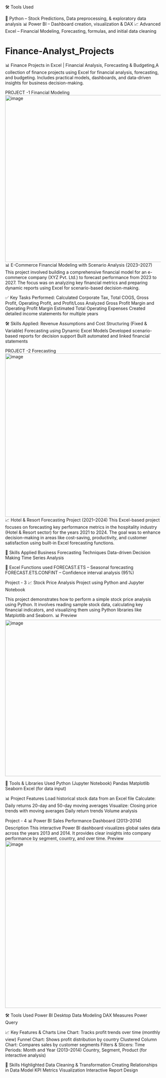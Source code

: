 🛠️ Tools Used

🐍 Python – Stock Predictions, Data preprocessing, & exploratory data analysis
📊 Power BI – Dashboard creation, visualization & DAX
📈 Advanced Excel – Financial Modeling, Forecasting, formulas, and initial data cleaning

# Finance-Analyst_Projects
📊 Finance Projects in Excel | Financial Analysis, Forecasting &amp; Budgeting,A collection of finance projects using Excel for financial analysis, forecasting, and budgeting. Includes practical models, dashboards, and data-driven insights for business decision-making.

PROJECT -1
Financial Modeling
<img width="955" height="539" alt="image" src="https://github.com/user-attachments/assets/2589862c-2bb3-4ee0-ba62-9902aedc6792" />
📊 E-Commerce Financial Modeling with Scenario Analysis (2023–2027)
This project involved building a comprehensive financial model for an e-commerce company (XYZ Pvt. Ltd.) to forecast performance from 2023 to 2027. The focus was on analyzing key financial metrics and preparing dynamic reports using Excel for scenario-based decision-making.

✅ Key Tasks Performed:
Calculated Corporate Tax, Total COGS, Gross Profit, Operating Profit, and Profit/Loss
Analyzed Gross Profit Margin and Operating Profit Margin
Estimated Total Operating Expenses
Created detailed income statements for multiple years

🛠️ Skills Applied:
Revenue Assumptions and Cost Structuring (Fixed & Variable)
Forecasting using Dynamic Excel Models
Developed scenario-based reports for decision support
Built automated and linked financial statements

PROJECT -2
Forecasting 
<img width="944" height="528" alt="image" src="https://github.com/user-attachments/assets/3f1adc98-1ffa-4e16-addb-00313a85903e" />
📈 Hotel & Resort Forecasting Project (2021–2024)
This Excel-based project focuses on forecasting key performance metrics in the hospitality industry (Hotel & Resort sector) for the years 2021 to 2024. The goal was to enhance decision-making in areas like cost-saving, productivity, and customer satisfaction using built-in Excel forecasting functions.

🧠 Skills Applied
Business Forecasting Techniques
Data-driven Decision Making
Time Series Analysis

🔧 Excel Functions used
FORECAST.ETS – Seasonal forecasting
FORECAST.ETS.CONFINT – Confidence interval analysis (95%)

Project - 3
📈 Stock Price Analysis Project using Python and Jupyter Notebook

This project demonstrates how to perform a simple stock price analysis using Python. It involves reading sample stock data, calculating key financial indicators, and visualizing them using Python libraries like Matplotlib and Seaborn.
📊 Preview
<img width="949" height="505" alt="image" src="https://github.com/user-attachments/assets/88666fe5-d62b-4332-b343-9dc133acc614" />

🔧 Tools & Libraries Used
Python (Jupyter Notebook)
Pandas
Matplotlib
Seaborn
Excel (for data input)

📊 Project Features
Load historical stock data from an Excel file
Calculate:
Daily returns
20-day and 50-day moving averages
Visualize:
Closing price trends with moving averages
Daily return trends
Volume analysis

Project - 4
📊 Power BI Sales Performance Dashboard (2013–2014)
Description
This interactive Power BI dashboard visualizes global sales data across the years 2013 and 2014. It provides clear insights into company performance by segment, country, and over time.
Preview
<img width="952" height="539" alt="image" src="https://github.com/user-attachments/assets/d24317bb-d405-4946-b7ad-aa8b7645f5a0" />

🛠️ Tools Used
Power BI Desktop
Data Modeling
DAX Measures
Power Query

📈 Key Features & Charts
Line Chart: Tracks profit trends over time (monthly view)
Funnel Chart: Shows profit distribution by country
Clustered Column Chart: Compares sales by customer segments
Filters & Slicers:
Time Periods: Month and Year (2013–2014)
Country, Segment, Product (for interactive analysis)

📌 Skills Highlighted
Data Cleaning & Transformation
Creating Relationships in Data Model
KPI Metrics Visualization
Interactive Report Design
